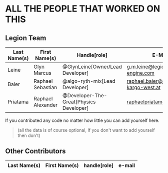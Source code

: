 # ALL THE PEOPLE THAT WORKED ON THIS

## Legion Team

| Last Name(s) | First Name(s)     | Handle[role]                           | E-Mail                            |
|--------------|-------------------|----------------------------------------|-----------------------------------|
| Leine        | Glyn Marcus       | @GlynLeine[Owner/Lead Developer]       | g.m.leine@legion-engine.com       |
| Baier        | Raphael Sebastian | @algo-ryth-mix[Lead Developer]         | raphael.baier@kombi-kargo-west.at |
| Priatama     | Raphael Alexander | @Developer-The-Great[Physics Developer]| raphaelpriatama@gmail.com         |


If you contributed any code no matter how little you can add yourself here.

>(all the data is of course optional, If you don't want to add yourself then don't)

## Other Contributors
| Last Name(s) | First Name(s)     | handle[role]                     | e-mail                            |
|--------------|-------------------|----------------------------------|-----------------------------------|
